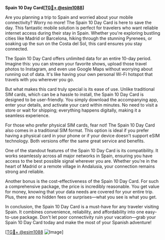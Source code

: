 **Spain 10 Day Card[[TG💪+ @esim1088](https://t.me/s/esim1088)]**

Are you planning a trip to Spain and worried about your mobile connectivity? Worry no more! The Spain 10 Day Card is here to save the day. This fantastic mobile solution is perfect for travelers who want reliable internet access during their stay in Spain. Whether you're exploring bustling cities like Madrid or Barcelona, hiking through the stunning Pyrenees, or soaking up the sun on the Costa del Sol, this card ensures you stay connected.

The Spain 10 Day Card offers unlimited data for an entire 10-day period. Imagine this: you can stream your favorite shows, upload those travel photos to Instagram, and even use Google Maps without worrying about running out of data. It's like having your own personal Wi-Fi hotspot that travels with you wherever you go. 

But what makes this card truly special is its ease of use. Unlike traditional SIM cards, which can be a hassle to install, the Spain 10 Day Card is designed to be user-friendly. You simply download the accompanying app, enter your details, and activate your card within minutes. No need to visit a store or wait for shipping; everything happens digitally, making it a seamless experience.

For those who prefer physical SIM cards, fear not! The Spain 10 Day Card also comes in a traditional SIM format. This option is ideal if you prefer having a physical card in your phone or if your device doesn't support eSIM technology. Both versions offer the same great service and benefits.

One of the standout features of the Spain 10 Day Card is its compatibility. It works seamlessly across all major networks in Spain, ensuring you have access to the best possible signal wherever you are. Whether you're in the heart of Madrid or a remote village in Andalusia, your connection remains strong and reliable.

Another bonus is the cost-effectiveness of the Spain 10 Day Card. For such a comprehensive package, the price is incredibly reasonable. You get value for money, knowing that your data needs are covered for your entire trip. Plus, there are no hidden fees or surprises—what you see is what you get.

In conclusion, the Spain 10 Day Card is a must-have for any traveler visiting Spain. It combines convenience, reliability, and affordability into one easy-to-use package. Don't let poor connectivity ruin your vacation—grab your Spain 10 Day Card today and make the most of your Spanish adventure!

[[TG💪+ @esim1088](https://t.me/s/esim1088) ![Image](https://i.postimg.cc/Y0z9fWf4/image.png)]